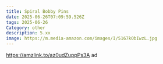 ```yaml
---
title: Spiral Bobby Pins
date: 2025-06-26T07:09:59.526Z
tags: 2025-06-26
Category: other
description: 5.xx
image: https://m.media-amazon.com/images/I/5167kObIwzL.jpg
---
```

https://amzlink.to/az0udZuppPs3A ad